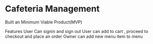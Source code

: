 # Cafeteria Management
Built an Minimum Viable Product(MVP)

Features
User Can signin and sign out
User can add to cart , proceed to checkout and place an order
Owner can add new menu item to menu
